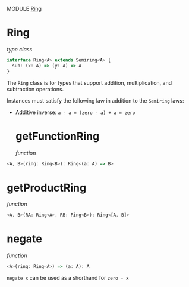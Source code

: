 MODULE [Ring](https://github.com/gcanti/fp-ts/blob/master/src/Ring.ts)

# Ring

_type class_

```ts
interface Ring<A> extends Semiring<A> {
  sub: (x: A) => (y: A) => A
}
```

The `Ring` class is for types that support addition, multiplication, and subtraction operations.

Instances must satisfy the following law in addition to the `Semiring` laws:

* Additive inverse: `a - a = (zero - a) + a = zero`
  # getFunctionRing
  _function_

```ts
<A, B>(ring: Ring<B>): Ring<(a: A) => B>
```

# getProductRing

_function_

```ts
<A, B>(RA: Ring<A>, RB: Ring<B>): Ring<[A, B]>
```

# negate

_function_

```ts
<A>(ring: Ring<A>) => (a: A): A
```

`negate x` can be used as a shorthand for `zero - x`
